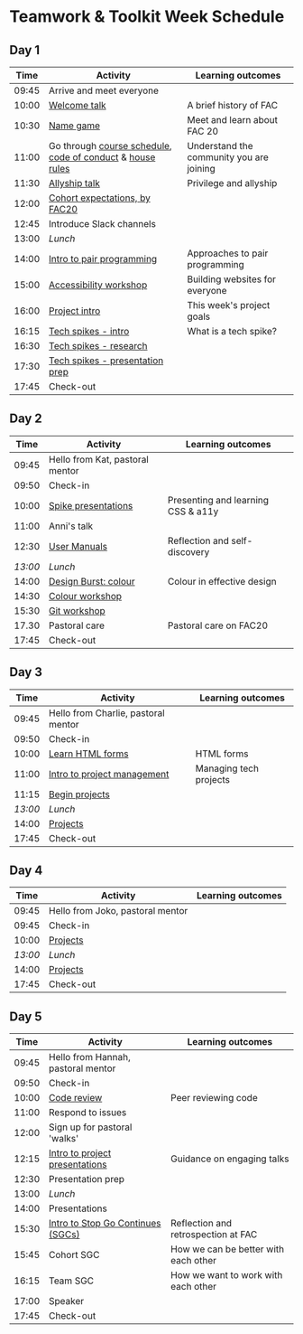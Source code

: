 # Teamwork & Toolkit Week Schedule

## Day 1

| Time  | Activity                                                  | Learning outcomes              |
| ----- | --------------------------------------------------------- | ------------------------------ |
| 09:45 | Arrive and meet everyone                                  |                                |
| 10:00 | [Welcome talk][welcome-talk-30]                           | A brief history of FAC         |
| 10:30 | [Name game][name-game-30]                                 | Meet and learn about FAC 20    |
| 11:00 | Go through [course schedule][course-schedule-10], [code of conduct][coc-10] & [house rules][house-rules-10] | Understand the community you are joining | 
| 11:30 | [Allyship talk][ally-talk-30]                             | Privilege and allyship         |
| 12:00 | [Cohort expectations, by FAC20][student-expectations-45]  |                                |
| 12:45 | Introduce Slack channels                                  |                                |
| 13:00 | _Lunch_                                                   |                                |
| 14:00 | [Intro to pair programming][intro-pairing-60]             | Approaches to pair programming |
| 15:00 | [Accessibility workshop][a11y-workshop-60]                | Building websites for everyone |
| 16:00 | [Project intro][project-intro-15]                         | This week's project goals      |
| 16:15 | [Tech spikes - intro][spikes-intro-15]                    | What is a tech spike?          |
| 16:30 | [Tech spikes - research][tech-spikes-60]                  |                                |
| 17:30 | [Tech spikes - presentation prep][spikes-presentations-15]|                                |
| 17:45 | Check-out                                                 |                                | 

[welcome-talk-30]: http://facresources.com/slides/students-day-1-talk#/
[name-game-30]: https://github.com/foundersandcoders/master-reference/blob/master/coursebook/week-1/resources/name-game.md
[course-schedule-10]: https://founders-and-coders.gitbook.io/coursebook/
[coc-10]: https://founders-and-coders.gitbook.io/coursebook/student-handbook/code-of-conduct
[house-rules-10]: https://founders-and-coders.gitbook.io/coursebook/student-handbook/course-rules
[ally-talk-30]: https://hackmd.io/@fac/HyJimsFc8
[student-expectations-45]: https://github.com/foundersandcoders/master-reference/blob/master/coursebook/week-1/cohort-code-of-conduct.md
[intro-pairing-60]: https://founders-and-coders.gitbook.io/coursebook/student-handbook/pair-programming
[a11y-workshop-60]: https://github.com/foundersandcoders/web-accessibility/blob/master/putting-yourself-in-someone-elses-shoes.md
[project-intro-15]: https://founders-and-coders.gitbook.io/coursebook/curriculum/teamwork-and-toolkit/project
[spikes-intro-15]: https://founders-and-coders.gitbook.io/coursebook/student-handbook/spikes
[tech-spikes-60]: https://founders-and-coders.gitbook.io/coursebook/curriculum/teamwork-and-toolkit/spikes
[spikes-presentations-15]: https://founders-and-coders.gitbook.io/coursebook/student-handbook/spikes#what-makes-a-good-research-presentation

## Day 2

| Time    | Activity                             | Learning outcomes                  |
| ------- | ------------------------------------ | ---------------------------------- |
| 09:45   | Hello from Kat, pastoral mentor      |                                    |
| 09:50   | Check-in                             |                                    |
| 10:00   | [Spike presentations][spike-pres-60] | Presenting and learning CSS & a11y |
| 11:00   | Anni's talk                          |                                    | 
| 12:30   | [User Manuals][user-manuals-30]      | Reflection and self-discovery      |
| _13:00_ | _Lunch_                              |                                    |
| 14:00   | [Design Burst: colour][db-colour-30] | Colour in effective design         |
| 14:30   | [Colour workshop][db-colour-ws-60]   |                                    |
| 15:30   | [Git workshop][git-ws-120]           |                                    |
| 17.30   | Pastoral care                        | Pastoral care on FAC20             |
| 17:45   | Check-out                            |                                    | 

[spike-pres-60]: https://founders-and-coders.gitbook.io/coursebook/student-handbook/spikes#what-makes-a-good-research-presentation
[user-manuals-30]: https://github.com/fac20/user-manuals
[db-colour-30]: http://facresources.com/slides/design-burst-week1.html
[db-colour-ws-60]: https://github.com/bobbysebolao/learn-css-variables
[git-ws-120]: https://github.com/foundersandcoders/git-workflow-workshop-for-two

## Day 3

| Time    | Activity                                     | Learning outcomes          |
| ------- | -------------------------------------------- | -------------------------- |
| 09:45   | Hello from Charlie, pastoral mentor          |                            |
| 09:50   | Check-in                                     |                            |
| 10:00   | [Learn HTML forms][learn-forms-60]           | HTML forms                 |
| 11:00   | [Intro to project management][pm-slides-15]  | Managing tech projects     |
| 11:15   | [Begin projects][projects]                   |                            |
| _13:00_ | _Lunch_                                      |                            |
| 14:00   | [Projects][projects]                         |                            |
| 17:45   | Check-out                                    |                            |

[learn-forms-60]: https://github.com/oliverjam/learn-html-forms/
[pm-slides-15]: https://hackmd.io/@fac/S1wGfV2M8#/
[projects]: https://founders-and-coders.gitbook.io/coursebook/curriculum/teamwork-and-toolkit/project

## Day 4

| Time    | Activity                         | Learning outcomes |
| ------- | -------------------------------- | ----------------- |
| 09:45   | Hello from Joko, pastoral mentor |                   |
| 09:45   | Check-in                         |                   |
| 10:00   | [Projects][project-info]         |                   |
| _13:00_ | _Lunch_                          |                   |
| 14:00   | [Projects][project-info]         |                   |
| 17:45   | Check-out                        |                   |
[project-info]: https://founders-and-coders.gitbook.io/coursebook/curriculum/teamwork-and-toolkit/project

## Day 5

| Time  | Activity                                                | Learning outcomes                    |
| ----- | ------------------------------------------------------- | ------------------------------------ |
| 09:45 | Hello from Hannah, pastoral mentor                      |                                      |
| 09:50 | Check-in                                                |                                      |
| 10:00 | [Code review][intro-code-review-60]                     | Peer reviewing code                  |
| 11:00 | Respond to issues                                       |                                      |
| 12:00 | Sign up for pastoral 'walks'                            |                                      |
| 12:15 | [Intro to project presentations][intro-project-pres-15] | Guidance on engaging talks           |
| 12:30 | Presentation prep                                       |                                      |
| 13:00 | _Lunch_                                                 |                                      |
| 14:00 | Presentations                                           |                                      |
| 15:30 | [Intro to Stop Go Continues (SGCs)][intro-retros-15]    | Reflection and retrospection at FAC  |
| 15:45 | Cohort SGC                                              | How we can be better with each other |
| 16:15 | Team SGC                                                | How we want to work with each other  |
| 17:00 | Speaker                                                 |                                      |
| 17:45 | Check-out                                               |                                      |

[intro-code-review-60]: https://founders-and-coders.gitbook.io/coursebook/student-handbook/code-review
[intro-project-pres-15]: https://founders-and-coders.gitbook.io/coursebook/student-handbook/projects#project-presentation
[intro-retros-15]: https://founders-and-coders.gitbook.io/coursebook/student-handbook/retrospectives
